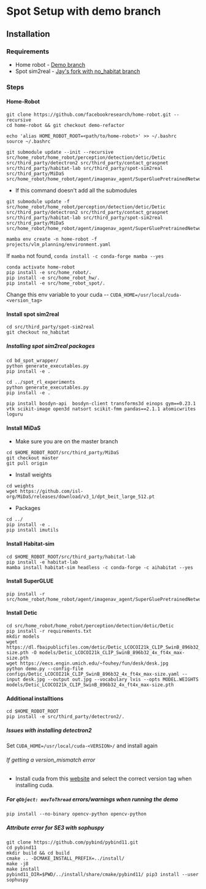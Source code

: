 # Spot Setup with demo branch

## Installation

### Requirements

+ Home robot - [Demo branch](https://github.com/facebookresearch/home-robot/tree/demo)
+ Spot sim2real - [Jay's fork with no_habitat branch](https://github.com/jdvakil/spot-sim2real)

### Steps

#### Home-Robot
```
git clone https://github.com/facebookresearch/home-robot.git --recursive
cd home-robot && git checkout demo-refactor
```

```
echo 'alias HOME_ROBOT_ROOT=<path/to/home-robot>' >> ~/.bashrc 
source ~/.bashrc
```

```
git submodule update --init --recursive src/home_robot/home_robot/perception/detection/detic/Detic src/third_party/detectron2 src/third_party/contact_graspnet  src/third_party/habitat-lab src/third_party/spot-sim2real src/third_party/MiDaS src/home_robot/home_robot/agent/imagenav_agent/SuperGluePretrainedNetwork
``` 

- If this command doesn't add all the submodules

```
git submodule update -f src/home_robot/home_robot/perception/detection/detic/Detic src/third_party/detectron2 src/third_party/contact_graspnet  src/third_party/habitat-lab src/third_party/spot-sim2real src/third_party/MiDaS src/home_robot/home_robot/agent/imagenav_agent/SuperGluePretrainedNetwork
```

```
mamba env create -n home-robot -f projects/vlm_planning/environment.yaml
```

 If `mamba` not found, `conda install -c conda-forge mamba --yes`
 
```
conda activate home-robot
pip install -e src/home_robot/. 
pip install -e src/home_robot_hw/.
pip install -e src/home_robot_spot/.
```

Change this env variable to your cuda -- `CUDA_HOME=/usr/local/cuda-<version_tag>`


#### Install spot sim2real

```
cd src/third_party/spot-sim2real
git checkout no_habitat
```
##### Installing spot sim2real packages

```
cd bd_spot_wrapper/
python generate_executables.py
pip install -e .
```
```
cd ../spot_rl_experiments
python generate_executables.py
pip install -e .
```
```
pip install bosdyn-api  bosdyn-client transforms3d einops gym==0.23.1 vtk scikit-image open3d natsort scikit-fmm pandas==2.1.1 atomicwrites loguru
```

#### Install MiDaS
+ Make sure you are on the master branch
```
cd $HOME_ROBOT_ROOT/src/third_party/MiDaS
git checkout master
git pull origin
```
+ Install weights
```
cd weights
wget https://github.com/isl-org/MiDaS/releases/download/v3_1/dpt_beit_large_512.pt
```
+ Packages
```
cd ../
pip install -e .
pip install imutils

```

#### Install Habitat-sim
```
cd $HOME_ROBOT_ROOT/src/third_party/habitat-lab
pip install -e habitat-lab
mamba install habitat-sim headless -c conda-forge -c aihabitat --yes
```


#### Install SuperGLUE
```
pip install -r src/home_robot/home_robot/agent/imagenav_agent/SuperGluePretrainedNetwork/requirements.txt
```

#### Install Detic
```
cd src/home_robot/home_robot/perception/detection/detic/Detic
pip install -r requirements.txt
mkdir models
wget https://dl.fbaipublicfiles.com/detic/Detic_LCOCOI21k_CLIP_SwinB_896b32_4x_ft4x_max-size.pth -O models/Detic_LCOCOI21k_CLIP_SwinB_896b32_4x_ft4x_max-size.pth
wget https://eecs.engin.umich.edu/~fouhey/fun/desk/desk.jpg
python demo.py --config-file configs/Detic_LCOCOI21k_CLIP_SwinB_896b32_4x_ft4x_max-size.yaml --input desk.jpg --output out.jpg --vocabulary lvis --opts MODEL.WEIGHTS models/Detic_LCOCOI21k_CLIP_SwinB_896b32_4x_ft4x_max-size.pth
```


#### Additional installtions

```
cd $HOME_ROBOT_ROOT
pip install -e src/third_party/detectron2/.
```
##### Issues with installing detectron2
Set `CUDA_HOME=/usr/local/cuda-<VERSION>/` and install again

###### If getting a version_mismatch error
+ Install cuda from this [website](https://developer.nvidia.com/cuda-downloads) and select the correct version tag when installing cuda. 
##### For `qObject: movToThread` errors/warnings when running the demo

```
pip install --no-binary opencv-python opencv-python
```

##### Attribute error for SE3 with sophuspy
```
git clone https://github.com/pybind/pybind11.git
cd pybind11
mkdir build && cd build
cmake .. -DCMAKE_INSTALL_PREFIX=../install/
make -j8
make install
pybind11_DIR=$PWD/../install/share/cmake/pybind11/ pip3 install --user sophuspy
```
